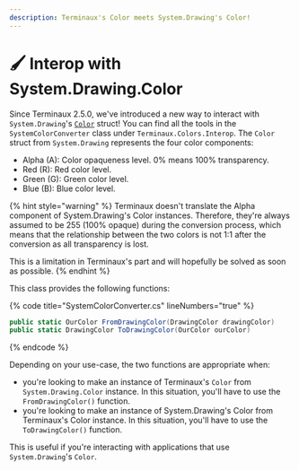 ```yaml
---
description: Terminaux's Color meets System.Drawing's Color!
---
```


# 🖌 Interop with System.Drawing.Color

Since Terminaux 2.5.0, we've introduced a new way to interact with `System.Drawing`'s [`Color`](https://learn.microsoft.com/en-us/dotnet/api/system.drawing.color?view=net-8.0) struct! You can find all the tools in the `SystemColorConverter` class under `Terminaux.Colors.Interop`. The `Color` struct from `System.Drawing` represents the four color components:

* Alpha (A): Color opaqueness level. 0% means 100% transparency.
* Red (R): Red color level.
* Green (G): Green color level.
* Blue (B): Blue color level.

{% hint style="warning" %}
Terminaux doesn't translate the Alpha component of System.Drawing's Color instances. Therefore, they're always assumed to be 255 (100% opaque) during the conversion process, which means that the relationship between the two colors is not 1:1 after the conversion as all transparency is lost.

This is a limitation in Terminaux's part and will hopefully be solved as soon as possible.
{% endhint %}

This class provides the following functions:

{% code title="SystemColorConverter.cs" lineNumbers="true" %}
```csharp
public static OurColor FromDrawingColor(DrawingColor drawingColor)
public static DrawingColor ToDrawingColor(OurColor ourColor)
```
{% endcode %}

Depending on your use-case, the two functions are appropriate when:

* you're looking to make an instance of Terminaux's `Color` from `System.Drawing.Color` instance. In this situation, you'll have to use the `FromDrawingColor()` function.
* you're looking to make an instance of System.Drawing's Color from Terminaux's Color instance. In this situation, you'll have to use the `ToDrawingColor()` function.

This is useful if you're interacting with applications that use `System.Drawing`'s `Color`.
